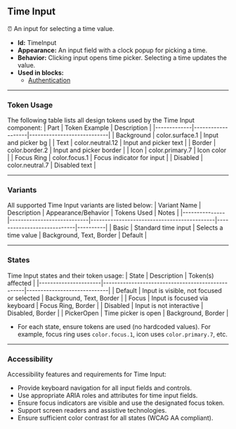 ## Time Input
⏰ An input for selecting a time value.
- **Id:** TimeInput
- **Appearance:** An input field with a clock popup for picking a time.
- **Behavior:** Clicking input opens time picker. Selecting a time updates the value.
- **Used in blocks:**
  - [Authentication](../blocks/Authentication.md)

---

### Token Usage
The following table lists all design tokens used by the Time Input component:
| Part        | Token Example      | Description                |
|-------------|-------------------|----------------------------|
| Background  | color.surface.1   | Input and picker bg        |
| Text        | color.neutral.12  | Input and picker text      |
| Border      | color.border.2    | Input and picker border    |
| Icon        | color.primary.7   | Icon color                 |
| Focus Ring  | color.focus.1     | Focus indicator for input  |
| Disabled    | color.neutral.7   | Disabled text              |

---

### Variants
All supported Time Input variants are listed below:
| Variant Name   | Description                | Appearance/Behavior                        | Tokens Used                | Notes    |
|---------------|----------------------------|--------------------------------------------|----------------------------|----------|
| Basic         | Standard time input        | Selects a time value                       | Background, Text, Border   | Default  |

---

### States
Time Input states and their token usage:
| State                | Description                                      | Token(s) affected           |
|----------------------|--------------------------------------------------|-----------------------------|
| Default              | Input is visible, not focused or selected        | Background, Text, Border    |
| Focus                | Input is focused via keyboard                    | Focus Ring, Border          |
| Disabled             | Input is not interactive                         | Disabled, Border            |
| PickerOpen           | Time picker is open                              | Background, Border          |

- For each state, ensure tokens are used (no hardcoded values). For example, focus ring uses `color.focus.1`, icon uses `color.primary.7`, etc.

---

### Accessibility
Accessibility features and requirements for Time Input:
- Provide keyboard navigation for all input fields and controls.
- Use appropriate ARIA roles and attributes for time input fields.
- Ensure focus indicators are visible and use the designated focus token.
- Support screen readers and assistive technologies.
- Ensure sufficient color contrast for all states (WCAG AA compliant).
